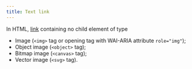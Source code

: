```yaml
---
title: Text link
---
```


In HTML, [link](#link) containing no child element of type

- Image (`<img>` tag or opening tag with WAI-ARIA attribute `role="img"`);
- Object image (`<object>` tag);
- Bitmap image (`<canvas>` tag);
- Vector image (`<svg>` tag).
